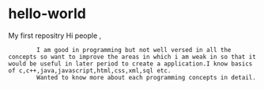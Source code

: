 # hello-world
My first repositry
 Hi people ,
 
            I am good in programming but not well versed in all the concepts so want to improve the areas in which i am weak in so that it would be useful in later period to create a application.I know basics of c,c++,java,javascript,html,css,xml,sql etc.
            Wanted to know more about each programming concepts in detail.
